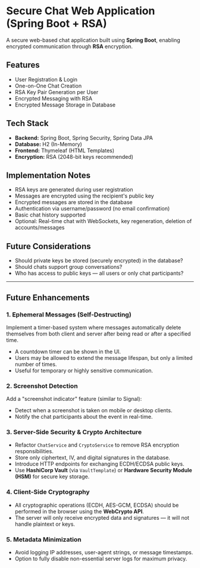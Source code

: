 # Secure Chat Web Application (Spring Boot + RSA)

A secure web-based chat application built using **Spring Boot**, enabling encrypted communication through **RSA** encryption.

## Features

- User Registration & Login
- One-on-One Chat Creation
- RSA Key Pair Generation per User
- Encrypted Messaging with RSA
- Encrypted Message Storage in Database

## Tech Stack

- **Backend:** Spring Boot, Spring Security, Spring Data JPA  
- **Database:** H2 (In-Memory)  
- **Frontend:** Thymeleaf (HTML Templates)  
- **Encryption:** RSA (2048-bit keys recommended)

## Implementation Notes

- RSA keys are generated during user registration  
- Messages are encrypted using the recipient's public key  
- Encrypted messages are stored in the database  
- Authentication via username/password (no email confirmation)  
- Basic chat history supported  
- Optional: Real-time chat with WebSockets, key regeneration, deletion of accounts/messages

## Future Considerations

- Should private keys be stored (securely encrypted) in the database?  
- Should chats support group conversations?  
- Who has access to public keys — all users or only chat participants?

---

## Future Enhancements

### 1. Ephemeral Messages (Self-Destructing)

Implement a timer-based system where messages automatically delete themselves from both client and server after being read or after a specified time.

- A countdown timer can be shown in the UI.
- Users may be allowed to extend the message lifespan, but only a limited number of times.
- Useful for temporary or highly sensitive communication.

### 2. Screenshot Detection

Add a "screenshot indicator" feature (similar to Signal):

- Detect when a screenshot is taken on mobile or desktop clients.
- Notify the chat participants about the event in real-time.

### 3. Server-Side Security & Crypto Architecture

- Refactor `ChatService` and `CryptoService` to remove RSA encryption responsibilities.
- Store only ciphertext, IV, and digital signatures in the database.
- Introduce HTTP endpoints for exchanging ECDH/ECDSA public keys.
- Use **HashiCorp Vault** (via `VaultTemplate`) or **Hardware Security Module (HSM)** for secure key storage.

### 4. Client-Side Cryptography

- All cryptographic operations (ECDH, AES-GCM, ECDSA) should be performed in the browser using the **WebCrypto API**.
- The server will only receive encrypted data and signatures — it will not handle plaintext or keys.

### 5. Metadata Minimization

- Avoid logging IP addresses, user-agent strings, or message timestamps.
- Option to fully disable non-essential server logs for maximum privacy.



